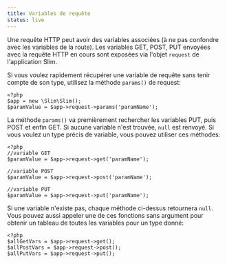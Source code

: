 ```yaml
---
title: Variables de requête
status: live
---
```


Une requête HTTP peut avoir des variables associées (à ne pas confondre avec les variables de la route). Les variables GET, POST, PUT envoyées avec la requête HTTP en cours sont exposées via l'objet `request` de l'application Slim.

Si vous voulez rapidement récupérer une variable de requête sans tenir compte de son type, utilisez la méthode `params()` de request:

    <?php
    $app = new \Slim\Slim();
    $paramValue = $app->request->params('paramName');

La méthode `params()` va premièrement rechercher les variables PUT, puis POST et enfin GET. Si aucune variable n'est trouvée, `null` est renvoyé. Si vous voulez un type précis de variable, vous pouvez utiliser ces méthodes:

    <?php
    //variable GET 
    $paramValue = $app->request->get('paramName');

    //variable POST 
    $paramValue = $app->request->post('paramName');

    //variable PUT 
    $paramValue = $app->request->put('paramName');

Si une variable n'existe pas, chaque méthode ci-dessus retournera `null`. Vous pouvez aussi appeler une de ces fonctions sans argument pour obtenir un tableau de toutes les variables pour un type donné:

    <?php
    $allGetVars = $app->request->get();
    $allPostVars = $app->request->post();
    $allPutVars = $app->request->put();

